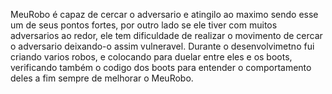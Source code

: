 MeuRobo é capaz de cercar o adversario e atingilo ao maximo sendo esse um de seus pontos fortes, por outro lado se ele tiver com muitos adversarios ao redor, ele tem dificuldade de realizar o movimento de cercar o adversario deixando-o assim vulneravel. Durante o desenvolvimetno fui criando varios robos, e colocando para duelar entre eles e os boots, verificando também o codigo dos boots para entender o comportamento deles a fim sempre de melhorar o MeuRobo.
